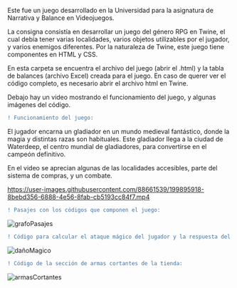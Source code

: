 <p>Este fue un juego desarrollado en la Universidad para la asignatura de Narrativa y Balance en Videojuegos.</p>
<p>La consigna consistía en desarrollar un juego del género RPG en Twine, el cual debía tener varias localidades, varios objetos utilizables por el jugador, y varios enemigos diferentes. Por la naturaleza de Twine, este juego tiene componentes en HTML y CSS.</p>
<p>En esta carpeta se encuentra el archivo del juego (abrir el .html) y la tabla de balances (archivo Excel) creada para el juego. En caso de querer ver el código completo, es necesario abrir el archivo html en Twine.</p>
<p>Debajo hay un video mostrando el funcionamiento del juego, y algunas imágenes del código.</p>


```diff
! Funcionamiento del juego:
```
<p>El jugador encarna un gladiador en un mundo medieval fantástico, donde la magia y distintas razas son habituales. Este gladiador llega a la ciudad de Waterdeep, el centro mundial de gladiadores, para convertirse en el campeón definitivo.</p>
<p>En el video se aprecian algunas de las localidades accesibles, parte del sistema de compras, y un combate.</p>

https://user-images.githubusercontent.com/88661539/199895918-8bebd356-6888-4e56-8fab-cb5193cc84f7.mp4

```diff
! Pasajes con los códigos que componen el juego:
```
![grafoPasajes](https://user-images.githubusercontent.com/88661539/199896563-9a9962e7-4449-434c-881b-e363dc394e23.png)


```diff
! Código para calcular el ataque mágico del jugador y la respuesta del enemigo:
```
![dañoMagico](https://user-images.githubusercontent.com/88661539/199896648-0f47cb5e-edeb-4283-a588-f7dae6ac7689.png)

```diff
! Código de la sección de armas cortantes de la tienda:
```
![armasCortantes](https://user-images.githubusercontent.com/88661539/199896749-951c3d9a-ba34-4b8a-95a7-208348b6ad8f.png)
